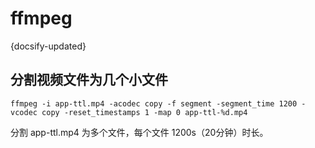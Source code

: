 # ffmpeg 
{docsify-updated}

## 分割视频文件为几个小文件
```
ffmpeg -i app-ttl.mp4 -acodec copy -f segment -segment_time 1200 -vcodec copy -reset_timestamps 1 -map 0 app-ttl-%d.mp4
```

分割  app-ttl.mp4 为多个文件，每个文件 1200s（20分钟）时长。

